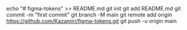 echo "# figma-tokens" >> README.md
git init
git add README.md
git commit -m "first commit"
git branch -M main
git remote add origin https://github.com/Kazamiri/figma-tokens.git
git push -u origin main
